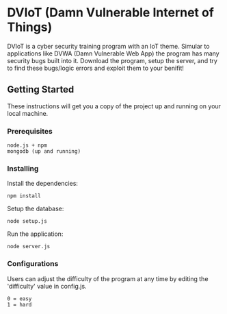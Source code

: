 # DVIoT (Damn Vulnerable Internet of Things)

DVIoT is a cyber security training program with an IoT theme. Simular to applications like DVWA (Damn Vulnerable Web App) the program has many security bugs built into it. Download the program, setup the server, and try to find these bugs/logic errors and exploit them to your benifit!

## Getting Started

These instructions will get you a copy of the project up and running on your local machine.

### Prerequisites

```
node.js + npm
mongodb (up and running)
```

### Installing

Install the dependencies:
```
npm install
```

Setup the database:
```
node setup.js
```

Run the application:
```
node server.js
```

### Configurations

Users can adjust the difficulty of the program at any time by editing the 'difficulty' value in config.js.
```
0 = easy
1 = hard
```